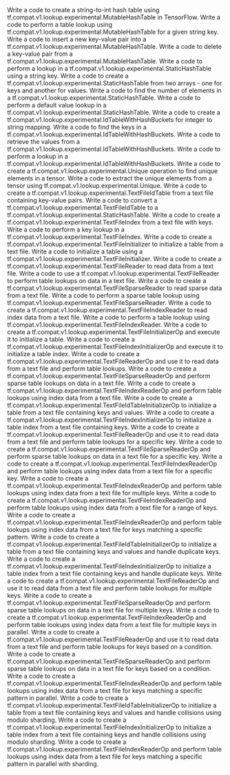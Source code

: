 Write a code to create a string-to-int hash table using tf.compat.v1.lookup.experimental.MutableHashTable in TensorFlow.
Write a code to perform a table lookup using tf.compat.v1.lookup.experimental.MutableHashTable for a given string key.
Write a code to insert a new key-value pair into a tf.compat.v1.lookup.experimental.MutableHashTable.
Write a code to delete a key-value pair from a tf.compat.v1.lookup.experimental.MutableHashTable.
Write a code to perform a lookup in a tf.compat.v1.lookup.experimental.StaticHashTable using a string key.
Write a code to create a tf.compat.v1.lookup.experimental.StaticHashTable from two arrays - one for keys and another for values.
Write a code to find the number of elements in a tf.compat.v1.lookup.experimental.StaticHashTable.
Write a code to perform a default value lookup in a tf.compat.v1.lookup.experimental.StaticHashTable.
Write a code to create a tf.compat.v1.lookup.experimental.IdTableWithHashBuckets for integer to string mapping.
Write a code to find the keys in a tf.compat.v1.lookup.experimental.IdTableWithHashBuckets.
Write a code to retrieve the values from a tf.compat.v1.lookup.experimental.IdTableWithHashBuckets.
Write a code to perform a lookup in a tf.compat.v1.lookup.experimental.IdTableWithHashBuckets.
Write a code to create a tf.compat.v1.lookup.experimental.Unique operation to find unique elements in a tensor.
Write a code to extract the unique elements from a tensor using tf.compat.v1.lookup.experimental.Unique.
Write a code to create a tf.compat.v1.lookup.experimental.TextFileIdTable from a text file containing key-value pairs.
Write a code to convert a tf.compat.v1.lookup.experimental.TextFileIdTable to a tf.compat.v1.lookup.experimental.StaticHashTable.
Write a code to create a tf.compat.v1.lookup.experimental.TextFileIndex from a text file with keys.
Write a code to perform a key lookup in a tf.compat.v1.lookup.experimental.TextFileIndex.
Write a code to create a tf.compat.v1.lookup.experimental.TextFileInitializer to initialize a table from a text file.
Write a code to initialize a table using a tf.compat.v1.lookup.experimental.TextFileInitializer.
Write a code to create a tf.compat.v1.lookup.experimental.TextFileReader to read data from a text file.
Write a code to use a tf.compat.v1.lookup.experimental.TextFileReader to perform table lookups on data in a text file.
Write a code to create a tf.compat.v1.lookup.experimental.TextFileSparseReader to read sparse data from a text file.
Write a code to perform a sparse table lookup using tf.compat.v1.lookup.experimental.TextFileSparseReader.
Write a code to create a tf.compat.v1.lookup.experimental.TextFileIndexReader to read index data from a text file.
Write a code to perform a table lookup using tf.compat.v1.lookup.experimental.TextFileIndexReader.
Write a code to create a tf.compat.v1.lookup.experimental.TextFileInitializerOp and execute it to initialize a table.
Write a code to create a tf.compat.v1.lookup.experimental.TextFileIndexInitializerOp and execute it to initialize a table index.
Write a code to create a tf.compat.v1.lookup.experimental.TextFileReaderOp and use it to read data from a text file and perform table lookups.
Write a code to create a tf.compat.v1.lookup.experimental.TextFileSparseReaderOp and perform sparse table lookups on data in a text file.
Write a code to create a tf.compat.v1.lookup.experimental.TextFileIndexReaderOp and perform table lookups using index data from a text file.
Write a code to create a tf.compat.v1.lookup.experimental.TextFileIdTableInitializerOp to initialize a table from a text file containing keys and values.
Write a code to create a tf.compat.v1.lookup.experimental.TextFileIndexInitializerOp to initialize a table index from a text file containing keys.
Write a code to create a tf.compat.v1.lookup.experimental.TextFileReaderOp and use it to read data from a text file and perform table lookups for a specific key.
Write a code to create a tf.compat.v1.lookup.experimental.TextFileSparseReaderOp and perform sparse table lookups on data in a text file for a specific key.
Write a code to create a tf.compat.v1.lookup.experimental.TextFileIndexReaderOp and perform table lookups using index data from a text file for a specific key.
Write a code to create a tf.compat.v1.lookup.experimental.TextFileIndexReaderOp and perform table lookups using index data from a text file for multiple keys.
Write a code to create a tf.compat.v1.lookup.experimental.TextFileIndexReaderOp and perform table lookups using index data from a text file for a range of keys.
Write a code to create a tf.compat.v1.lookup.experimental.TextFileIndexReaderOp and perform table lookups using index data from a text file for keys matching a specific pattern.
Write a code to create a tf.compat.v1.lookup.experimental.TextFileIdTableInitializerOp to initialize a table from a text file containing keys and values and handle duplicate keys.
Write a code to create a tf.compat.v1.lookup.experimental.TextFileIndexInitializerOp to initialize a table index from a text file containing keys and handle duplicate keys.
Write a code to create a tf.compat.v1.lookup.experimental.TextFileReaderOp and use it to read data from a text file and perform table lookups for multiple keys.
Write a code to create a tf.compat.v1.lookup.experimental.TextFileSparseReaderOp and perform sparse table lookups on data in a text file for multiple keys.
Write a code to create a tf.compat.v1.lookup.experimental.TextFileIndexReaderOp and perform table lookups using index data from a text file for multiple keys in parallel.
Write a code to create a tf.compat.v1.lookup.experimental.TextFileReaderOp and use it to read data from a text file and perform table lookups for keys based on a condition.
Write a code to create a tf.compat.v1.lookup.experimental.TextFileSparseReaderOp and perform sparse table lookups on data in a text file for keys based on a condition.
Write a code to create a tf.compat.v1.lookup.experimental.TextFileIndexReaderOp and perform table lookups using index data from a text file for keys matching a specific pattern in parallel.
Write a code to create a tf.compat.v1.lookup.experimental.TextFileIdTableInitializerOp to initialize a table from a text file containing keys and values and handle collisions using modulo sharding.
Write a code to create a tf.compat.v1.lookup.experimental.TextFileIndexInitializerOp to initialize a table index from a text file containing keys and handle collisions using modulo sharding.
Write a code to create a tf.compat.v1.lookup.experimental.TextFileIndexReaderOp and perform table lookups using index data from a text file for keys matching a specific pattern in parallel with sharding.
